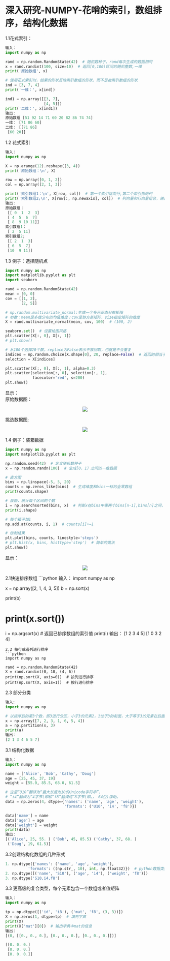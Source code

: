 # 深入研究-NUMPY-花哨的索引，数组排序，结构化数据
1.1花式索引：
```python
输入：
import numpy as np

rand = np.random.RandomState(42)  # 随机数种子，rand每次生成的数据相同
x = rand.randint(100, size=10)  # 返回[0,100)区间的随机整数,一维
print('原始数组', x)

# 使用花式索引时，结果的形状反映索引数组的形状，而不是被索引数组的形状
ind = [3, 7, 4]
print('一维：', x[ind])

ind1 = np.array([[3, 7],
                 [4, 5]])
print('二维：', x[ind1])
输出：
原始数组 [51 92 14 71 60 20 82 86 74 74]
一维： [71 86 60]
二维： [[71 86]
 [60 20]]
```
1.2 花式索引
```python
输入：
import numpy as np

X = np.arange(12).reshape((3, 4))
print('原始数组：\n', X)

row = np.array([0, 1, 2])
col = np.array([2, 1, 3])

print('索引数组1：\n', X[row, col])  # 第一个索引指向行,第二个索引指向列
print('索引数组2;\n', X[row[:, np.newaxis], col])  # 列向量和行向量组合，输出二维数组
输出：
原始数组：
 [[ 0  1  2  3]
 [ 4  5  6  7]
 [ 8  9 10 11]]
索引数组1：
 [ 2  5 11]
索引数组2;
 [[ 2  1  3]
 [ 6  5  7]
 [10  9 11]]
```
1.3 例子：选择随机点
```python
import numpy as np
import matplotlib.pyplot as plt
import seaborn

rand = np.random.RandomState(42)
mean = [0, 0]
cov = [[1, 2],
       [2, 5]]

# np.random.multivariate_normal:生成一个多元正态分布矩阵
# 参数：mean是多维分布的均值维度；cov是协方差矩阵，size指定矩阵的维度
X = rand.multivariate_normal(mean, cov, 100)  # (100, 2)

seaborn.set()  # 设置绘图风格
plt.scatter(X[:, 0], X[:, 1])
# plt.show()

# 从100个选择20个数，replace为False表示不放回取，也就是不会重复
indices = np.random.choice(X.shape[0], 20, replace=False)  # 返回的相当于索引值
selection = X[indices]

plt.scatter(X[:, 0], X[:, 1], alpha=0.3)
plt.scatter(selection[:, 0], selection[:, 1],
            facecolor='red', s=200)
plt.show()

```
显示：  
原始数据图：  
<p align="center">
  <img src="https://github.com/yunhao1996/100_ML_Day3/blob/master/微信图片_20190417210717.png">
</p>
挑选数据图;
<p align="center">
  <img src="https://github.com/yunhao1996/100_ML_Day3/blob/master/微信图片_20190417210717.png">
</p>

1.4 例子：装箱数据
```python
import numpy as np
import matplotlib.pyplot as plt

np.random.seed(42)  # 定义随机数种子
x = np.random.randn(100)  # 生成[0，1）之间的一维数据

# 直方图
bins = np.linspace(-5, 5, 20)
counts = np.zeros_like(bins)  # 生成维度和bins一样的全零数组
print(counts.shape)

# 装箱，统计每个区间的个数
i = np.searchsorted(bins, x)  # 判断x在bins中哪两个bins[n-1],bins[n]之间，并返回n-1
print(i.shape)

# 每个箱子加1
np.add.at(counts, i, 1)  # counts[i]+=1

# 绘制结果
plt.plot(bins, counts, linestyle='steps')
# plt.hist(x, bins, histtype='step')  # 简单的做法
plt.show()
```
显示：
<p align="center">
  <img src="https://github.com/yunhao1996/100_ML_Day3/blob/master/微信图片_20190417210717.png">
</p>
2.1快速排序数组
```python
输入：
import numpy as np

x = np.array([2, 1, 4, 3, 5])
b = np.sort(x)

print(b)
# print(x.sort())

i = np.argsort(x)  # 返回已排序数组的索引值
print(i)
输出：
[1 2 3 4 5]
[1 0 3 2 4]
``` 
2.2 按行或者列进行排序
```python
import numpy as np

rand = np.random.RandomState(42)
X = rand.randint(0, 10, (4, 6))
print(np.sort(X, axis=0))  # 按列进行排序
print(np.sort(X, axis=1))  # 按行进行排序
```
2.3 部分分类
```python
输入:
import numpy as np

# 以排序后的第3个数，即3进行分区，小于3的元素2，1位于3的前面，大于等于3的元素在后面
x = np.array([7, 2, 3, 1, 6, 5, 4])
a = np.partition(x, 3)  
print(a)
输出：
[2 1 3 4 6 5 7]
```
3.1 结构化数据
```python
输入：
import numpy as np

name = ['Alice', 'Bob', 'Cathy', 'Doug']
age = [25, 45, 37, 19]
weight = [55.0, 85.5, 68.0, 61.5]

# 这里“U10”翻译为“最大长度为10的Unicode字符串”，
# “i4”翻译为“4字节(即和“f8”翻译成“8字节(即。， 64位)浮动。
data = np.zeros(4, dtype={'names': ('name', 'age', 'weight'),
                          'formats': ('U10', 'i4', 'f8')})

data['name'] = name
data['age'] = age
data['weight'] = weight
print(data)
输出：
[('Alice', 25, 55. ) ('Bob', 45, 85.5) ('Cathy', 37, 68. )
 ('Doug', 19, 61.5)]
```
3.2创建结构化数组的几种形式
```python
1. np.dtype({'names': ('name', 'age', 'weight'),
          'formats': ((np.str_, 10), int, np.float32)})  # python数据类型
2. np.dtype([('name', 'S10'), ('age', 'i4'), ('weight', 'f8')])   
3. np.dtype('S10,i4,f8')
```
3.3 更高级的复合类型，每个元素包含一个数组或者值矩阵
```python
输入：
import numpy as np

tp = np.dtype([('id', 'i8'), ('mat', 'f8', (3, 3))])
X = np.zeros(1, dtype=tp)  # 填充字典
print(X)
print(X['mat'][0])  # 输出字典中mat的信息
输出：
[(0, [[0., 0., 0.], [0., 0., 0.], [0., 0., 0.]])]

[[0. 0. 0.]
 [0. 0. 0.]
 [0. 0. 0.]]
```
